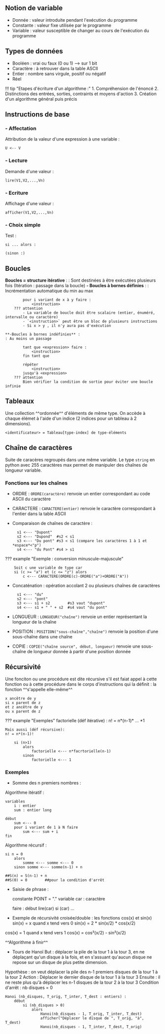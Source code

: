 ## Notion de variable
- Donnée : valeur introduite pendant l'exécution du programme
- Constante : valeur fixe utilisée par le programme
- Variable : valeur susceptible de changer au cours de l'exécution du programme

## Types de données
- Booléen : vrai ou faux (0 ou 1) --> sur 1 bit
- Caractère : à retrouver dans la table ASCII
- Entier : nombre sans virgule, positif ou négatif
- Réel

!!! tip "Etapes d'écriture d'un algorithme :"
    1. Compréhension de l'énoncé
    2. Distinctions des entrées, sorties, contraints et moyens d'action
    3. Création d'un algorithme général puis précis

## Instructions de base
### - Affectation
Attribution de la valeur d'une expression à une variable : 
    
    U <-- V
### - Lecture
Demande d'une valeur :
    
    lire(V1,V2,...,Vn)
### - Ecriture
Affichage d'une valeur :

    afficher(V1,V2,...,Vn)
### - Choix simple
Test : 

    si ... alors : 
    
    (sinon :)

## Boucles
**Boucles = structure itérative** :
: Sont destinées à être exécutées plusieurs fois (Itération : passage dans la boucle)
    **- Boucles à bornes définies** :
    : Incrémentation automatique du min au max

            pour i variant de x à y faire :
                <instruction>
        ??? attention
            - La variable de boucle doit être scalaire (entier, énuméré, intervalle ou caractère)
            - `<instruction>` peut être un bloc de plusieurs instructions
            - Si x > y , il n'y aura pas d'exécution

    **-Boucles à bornes indéfinies** :
    : Au moins un passage

            tant que <expression> faire :
                <instruction>
            fin tant que

            répéter
                <instruction>
            jusqu'à <expression>
        ??? attention
            Bien vérifier la condition de sortie pour éviter une boucle infinie
            
## Tableaux
Une collection ^^ordonnée^^ d'éléments de même type. On accède à chaque élémet à l'aide d'un indice (2 indices pour un tableau à 2 dimensions).

    <identificateur> = Tableau[type-index] de type-éléments

## Chaîne de caractères
Suite de caracères regroupés dans une même variable. Le type `string` en python avec 255 caractères max permet de manipuler des chaînes de longueur variable.

### Fonctions sur les chaînes

- ORDRE : `ORDRE(caractère)` renvoie un entier correspondant au code ASCII du caractère
- CARACTERE : `CARACTERE(entier)` renvoie le caractère correspondant à l'entier dans la table ASCII
- Comparaison de chaînes de caractère :

        s1 <--- "Dupont"
        s2 <--- "Dupond"  #s2 < s1
        s3 <--- "Du pont" #s3 < s1 (compare les caractères 1 à 1 et *espace*<"p")
        s4 <--- "du Pont" #s4 > s1

??? example "Exemple : conversion minuscule-majuscule"
    
        Soit c une variable de type car
        si (c >= "a") et (c <= "z") alors
            c <--- CARACTERE(ORDRE(c)-ORDRE("a")+ORDRE("A"))
- Concaténation : opération accolant 2 ou plusieurs chaînes de caractères

        s1 <--- "du"
        s2 <--- "pont"
        s3 <--- s1 + s2        #s3 vaut "dupont"
        s4 <--- s1 + " " + s2  #s4 vaut "du pont"

- LONGUEUR : `LONGUEUR("chaîne")` renvoie un entier représentant la longueur de la chaîne
- POSITION : `POSITION("sous-chaîne","chaîne")` renvoie la position d'une sous-chaîne dans une chaîne
- COPIE : `COPIE("chaîne source", début, longueur)` renvoie une sous-chaîne de longueur donnée à partir d'une position donnée

## Récursivité
Une fonciton ou une procédure est dite récursive s'il est faiat appel à cette fonction ou à cette procédure dans le corps d'instructions qui la définit : la fonction ^^s'appelle elle-même^^

    x ancêtre de y
    si x parent de z
    et z ancêtre de y
    ou x parent de z

??? example "Exemples"
    factorielle (déf itérative) :
    n! = n*(n-1)* ... *1

    Mais aussi (déf récursive): 
    n! = n*(n-1)!
    
        si (n>1)
            alors
                factorielle <--- n*facrtorielle(n-1)
            sinon
                factorielle <--- 1

### Exemples

- Somme des n premiers nombres :

Algorithme itératif :

    variables
        i : entier
        sum : entier long

    début
        sum <--- 0
        pour i variant de 1 à N faire
            sum <--- sum + i
    fin

Algorithme récursif :

    si n = 0
        alors
            somme <--- somme <--- 0
        sinon somme <--- somme(n-1) + n

    ##S(n) = S(n-1) + n
    ##S(0) = 0        ##pour la condition d'arrêt

- Saisie de phrase :

    constante
        POINT = "."
    variable
        car : caractère

    faire :
        début
            lire(car)
            si (car)
            ...

- Exemple de récursivité croisée/double : les fonctions cos(x) et sin(x)
sin(x) = x quand x tend vers 0
sin(x) = 2 * sin(x/2) * cos(x/2)

cos(x) = 1 quand x tend vers 1
cos(x) = cos²(x/2) - sin²(x/2)

^^Algorithme à finir^^

- Tours de Hanoï
But : déplacer la pile de la tour 1 à la tour 3, en ne déplaçant qu'un disque à la fois, et en s'assuant qu'aucun disque ne repose sur un disque de plus petite dimension.

Hypothèse : on veut déplacer la pile des n-1 premiers disques de la tour 1 à la tour 2
Action : Déplacer le dernier disque de la tour 1 à la tour 3
Ensuite : il ne reste plus qu'à déplacer les n-1 disques de la tour 2 à la tour 3
Condition d'arrêt : nb disques = 0

    Hanoi (nb_disques, T_orig, T_inter, T_dest : entiers) :
        début
            si (nb_disques > 0)
                alors
                    Hanoi(nb_disques - 1, T_orig, T_inter, T_dest)
                    afficher("Déplacer le disque de ", T_orig, "à", T_dest)
                    Hanoi(nb_disques - 1, T_inter, T_dest, T_orig)
